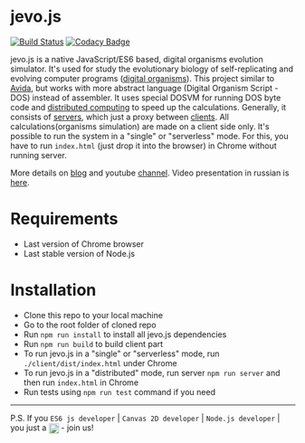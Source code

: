 # jevo.js
[![Build Status](https://travis-ci.org/tmptrash/jevo.js.svg?branch=master)](https://travis-ci.org/tmptrash/jevo.js) [![Codacy Badge](https://api.codacy.com/project/badge/Grade/9bd160adb2da4ea08ff64ea8c4dbe14e)](https://www.codacy.com/app/tmptrash/jevo.js?utm_source=github.com&amp;utm_medium=referral&amp;utm_content=tmptrash/jevo.js&amp;utm_campaign=Badge_Grade)

jevo.js is a native JavaScript/ES6 based, digital organisms evolution simulator. It's used for study the evolutionary biology of self-replicating and evolving computer programs ([digital organisms](https://en.wikipedia.org/wiki/Digital_organism)). This project similar to [Avida](https://en.wikipedia.org/wiki/Avida), but works with more abstract language (Digital Organism Script - DOS) instead of assembler. It uses special DOSVM for running DOS byte code and [distributed computing](https://en.wikipedia.org/wiki/Distributed_computing) to speed up the calculations. Generally, it consists of [servers](https://github.com/tmptrash/jevo.js/tree/v0.2/server/src), which just a proxy between [clients](https://github.com/tmptrash/jevo.js/tree/v0.2/client/src). All calculations(organisms simulation) are made on a client side only.  It's possible to run the system in a "single" or "serverless" mode. For this, you have to run `index.html` (just drop it into the browser) in Chrome without running server.

More details on [blog](https://jevosite.wordpress.com) and youtube [channel](https://www.youtube.com/playlist?list=PL1NiKjXMaBimPuybPIXkVuO1MYy53XcdW). Video presentation in russian is [here](https://www.youtube.com/watch?v=9ykr9KzcKq8).

# Requirements
- Last version of Chrome browser
- Last stable version of Node.js

# Installation
- Clone this repo to your local machine
- Go to the root folder of cloned repo
- Run `npm run install` to install all jevo.js dependencies
- Run `npm run build` to build client part
- To run jevo.js in a "single" or "serverless" mode, run `./client/dist/index.html` under Chrome
- To run jevo.js in a "distributed" mode, run server `npm run server` and then run `index.html` in Chrome
- Run tests using `npm run test` command if you need

___
P.S. If you `ES6 js developer` | `Canvas 2D developer` | `Node.js developer` | you just a <img align="center" width="18" height="18" src="https://github.com/tmptrash/jevo.js/raw/v0.2/assets/ninja-icon.png"> - join us!